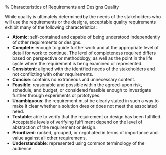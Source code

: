 % Characteristics of Requirements and Designs Quality

While quality is ultimately determined by the needs of the stakeholders who will use the requirements or the designs, acceptable quality requirements exhibit many of the following characteristics:

* __Atomic__: self-contained and capable of being understood independently of other requirements or designs.
* __Complete__: enough to guide further work and at the appropriate level of detail for work to continue. The level of completeness required differs based on perspective or methodology, as well as the point in the life cycle where the requirement is being examined or represented.
* __Consistent__: aligned with the identified needs of the stakeholders and not conflicting with other requirements.
* __Concise__: contains no extraneous and unnecessary content.
* __Feasible__: reasonable and possible within the agreed-upon risk, schedule, and budget, or considered feasible enough to investigate further through experiments or prototypes.
* __Unambiguous__: the requirement must be clearly stated in such a way to make it clear whether a solution does or does not meet the associated need.
* __Testable__: able to verify that the requirement or design has been fulfilled. Acceptable levels of verifying fulfillment depend on the level of abstraction of the requirement or design.
* __Prioritized__: ranked, grouped, or negotiated in terms of importance and value against all other requirements.
* __Understandable__: represented using common terminology of the audience.
